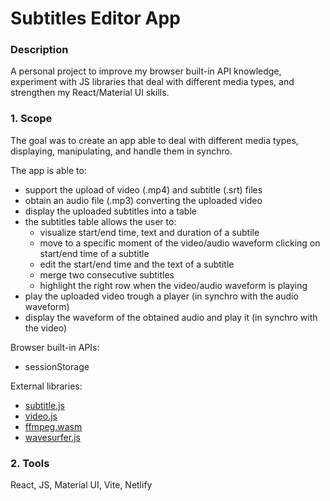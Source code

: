 # Subtitles Editor App

### Description

A personal project to improve my browser built-in API knowledge, experiment with JS libraries that deal with different media types, and strengthen my React/Material UI skills.

### 1. Scope

The goal was to create an app able to deal with different media types, displaying, manipulating, and handle them in synchro.

The app is able to:

- support the upload of video (.mp4) and subtitle (.srt) files
- obtain an audio file (.mp3) converting the uploaded video
- display the uploaded subtitles into a table
- the subtitles table allows the user to:
  - visualize start/end time, text and duration of a subtile
  - move to a specific moment of the video/audio waveform clicking on start/end time of a subtitle
  - edit the start/end time and the text of a subtitle
  - merge two consecutive subtitles
  - highlight the right row when the video/audio waveform is playing
- play the uploaded video trough a player (in synchro with the audio waveform)
- display the waveform of the obtained audio and play it (in synchro with the video)

Browser built-in APIs:

- sessionStorage

External libraries:

- [subtitle.js](https://www.npmjs.com/package/subtitle)
- [video.js](https://videojs.com/)
- [ffmpeg.wasm](https://ffmpegwasm.netlify.app/)
- [wavesurfer.js](https://wavesurfer.xyz/)

### 2. Tools

React, JS, Material UI, Vite, Netlify
